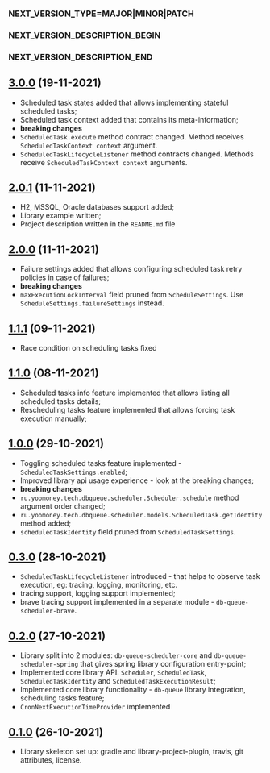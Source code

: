 ### NEXT_VERSION_TYPE=MAJOR|MINOR|PATCH
### NEXT_VERSION_DESCRIPTION_BEGIN
### NEXT_VERSION_DESCRIPTION_END
## [3.0.0]() (19-11-2021)

* Scheduled task states added that allows implementing stateful scheduled tasks;
* Scheduled task context added that contains its meta-information;
* **breaking changes**
* `ScheduledTask.execute` method contract changed. Method receives `ScheduledTaskContext context` argument.
* `ScheduledTaskLifecycleListener` method contracts changed. Methods receive `ScheduledTaskContext context` arguments.

## [2.0.1](https://github.com/yoomoney/db-queue-scheduler/pull/10) (11-11-2021)

* H2, MSSQL, Oracle databases support added;
* Library example written;
* Project description written in the `README.md` file

## [2.0.0](https://github.com/yoomoney/db-queue-scheduler/pull/9) (11-11-2021)

* Failure settings added that allows configuring scheduled task retry policies in case of failures;
* **breaking changes**
* `maxExecutionLockInterval` field pruned from `ScheduleSettings`. Use `ScheduleSettings.failureSettings` instead.

## [1.1.1](https://github.com/yoomoney/db-queue-scheduler/pull/8) (09-11-2021)

* Race condition on scheduling tasks fixed

## [1.1.0](https://github.com/yoomoney/db-queue-scheduler/pull/6) (08-11-2021)

* Scheduled tasks info feature implemented that allows listing all scheduled tasks details;
* Rescheduling tasks feature implemented that allows forcing task execution manually;

## [1.0.0](https://github.com/yoomoney/db-queue-scheduler/pull/5) (29-10-2021)

* Toggling scheduled tasks feature implemented - `ScheduledTaskSettings.enabled`;
* Improved library api usage experience - look at the breaking changes;
* **breaking changes**
* `ru.yoomoney.tech.dbqueue.scheduler.Scheduler.schedule` method argument order changed;
* `ru.yoomoney.tech.dbqueue.scheduler.models.ScheduledTask.getIdentity` method added;
* `scheduledTaskIdentity` field pruned from `ScheduledTaskSettings`.

## [0.3.0](https://github.com/yoomoney/db-queue-scheduler/pull/4) (28-10-2021)

* `ScheduledTaskLifecycleListener` introduced - that helps to observe task execution, eg: tracing, logging, monitoring, etc.
* tracing support, logging support implemented;
* brave tracing support implemented in a separate module - `db-queue-scheduler-brave`.

## [0.2.0](https://github.com/yoomoney/db-queue-scheduler/pull/2) (27-10-2021)

* Library split into 2 modules: `db-queue-scheduler-core` and `db-queue-scheduler-spring` that gives spring library
configuration entry-point;
* Implemented core library API: `Scheduler`, `ScheduledTask`, `ScheduledTaskIdentity` and `ScheduledTaskExecutionResult`;
* Implemented core library functionality - `db-queue` library integration, scheduling tasks feature;
* `CronNextExecutionTimeProvider` implemented

## [0.1.0](https://github.com/yoomoney/db-queue-scheduler/pull/1) (26-10-2021)

* Library skeleton set up: gradle and library-project-plugin, travis, git attributes, license.